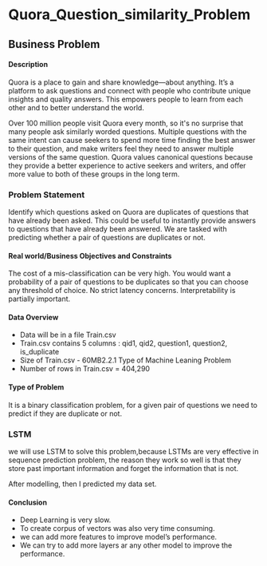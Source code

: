 # Quora_Question_similarity_Problem
##  Business Problem
#### Description
Quora is a place to gain and share knowledge—about anything. It’s a platform to ask questions and connect with people who contribute unique insights and quality answers. This empowers people to learn from each other and to better understand the world.

Over 100 million people visit Quora every month, so it's no surprise that many people ask similarly worded questions. Multiple questions with the same intent can cause seekers to spend more time finding the best answer to their question, and make writers feel they need to answer multiple versions of the same question. Quora values canonical questions because they provide a better experience to active seekers and writers, and offer more value to both of these groups in the long term.




### Problem Statement

Identify which questions asked on Quora are duplicates of questions that have already been asked.
This could be useful to instantly provide answers to questions that have already been answered.
We are tasked with predicting whether a pair of questions are duplicates or not.

#### Real world/Business Objectives and Constraints
The cost of a mis-classification can be very high.
You would want a probability of a pair of questions to be duplicates so that you can choose any threshold of choice.
No strict latency concerns.
Interpretability is partially important.


#### Data Overview
- Data will be in a file Train.csv
- Train.csv contains 5 columns : qid1, qid2, question1, question2, is_duplicate
- Size of Train.csv - 60MB2.2.1 Type of Machine Leaning Problem
- Number of rows in Train.csv = 404,290


#### Type of Problem
It is a binary classification problem, for a given pair of questions we need to predict if they are duplicate or not.

### LSTM 
we will use LSTM to solve this problem,because LSTMs are very effective in sequence prediction problem, the reason they work so well is that they store past important information and forget the information that is not.

After modelling, then I predicted my data set. 

#### Conclusion
- Deep Learning is very slow.
- To create corpus of vectors was also very time consuming.
- we can add more features to improve model’s performance.
- We can try to add more layers ar any other model to improve the performance.




